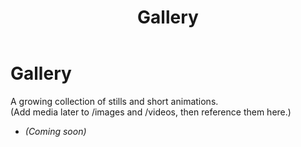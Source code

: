 ﻿---
layout: default
title: Gallery
---

# Gallery

A growing collection of stills and short animations.  
(Add media later to /images and /videos, then reference them here.)

- *(Coming soon)*
